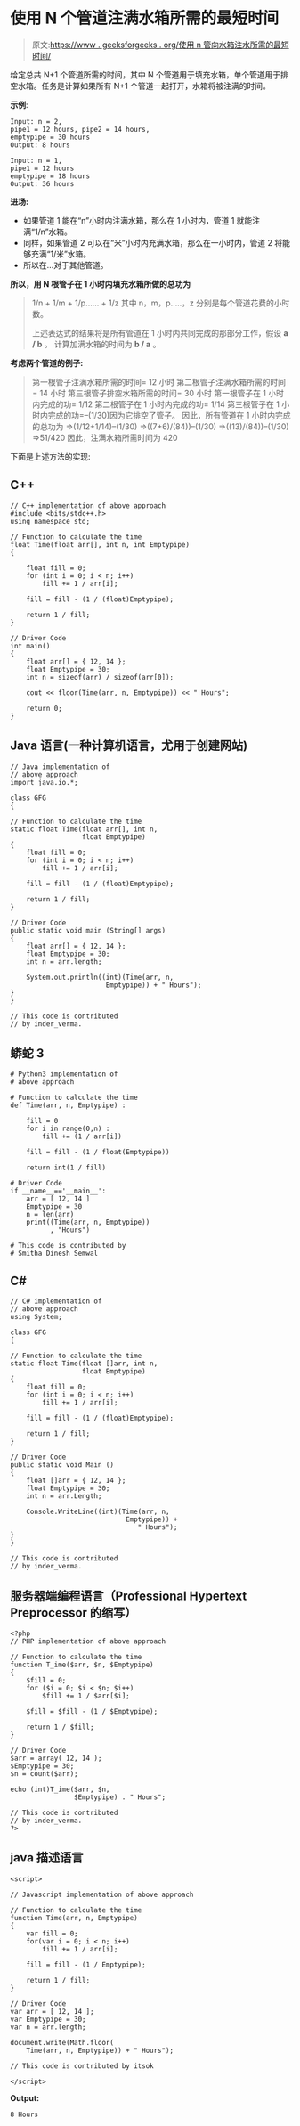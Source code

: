 # 使用 N 个管道注满水箱所需的最短时间

> 原文:[https://www . geeksforgeeks . org/使用 n 管向水箱注水所需的最短时间/](https://www.geeksforgeeks.org/minimum-time-required-to-fill-a-cistern-using-n-pipes/)

给定总共 N+1 个管道所需的时间，其中 N 个管道用于填充水箱，单个管道用于排空水箱。任务是计算如果所有 N+1 个管道一起打开，水箱将被注满的时间。

**示例**:

```
Input: n = 2, 
pipe1 = 12 hours, pipe2 = 14 hours,
emptypipe = 30 hours
Output: 8 hours

Input: n = 1, 
pipe1 = 12 hours
emptypipe = 18 hours
Output: 36 hours 
```

**进场:**

*   如果管道 1 能在“n”小时内注满水箱，那么在 1 小时内，管道 1 就能注满“1/n”水箱。
*   同样，如果管道 2 可以在“米”小时内充满水箱，那么在一小时内，管道 2 将能够充满“1/米”水箱。
*   所以在…对于其他管道。

**所以，用 N 根管子在 1 小时内填充水箱所做的总功为**

> 1/n + 1/m + 1/p…… + 1/z
> 其中 n，m，p…..，z 分别是每个管道花费的小时数。
> 
> 上述表达式的结果将是所有管道在 1 小时内共同完成的那部分工作，假设 **a / b** 。
> 计算加满水箱的时间为 **b / a** 。

**考虑两个管道的例子:**

> 第一根管子注满水箱所需的时间= 12 小时
> 第二根管子注满水箱所需的时间= 14 小时
> 第三根管子排空水箱所需的时间= 30 小时
> 第一根管子在 1 小时内完成的功= 1/12
> 第二根管子在 1 小时内完成的功= 1/14
> 第三根管子在 1 小时内完成的功=–(1/30)因为它排空了管子。
> 因此，所有管道在 1 小时内完成的总功为
> =>(1/12+1/14)–(1/30)
> =>((7+6)/(84))–(1/30)
> =>((13)/(84))–(1/30)
> =>51/420
> 因此，注满水箱所需时间为 420

下面是上述方法的实现:

## C++

```
// C++ implementation of above approach
#include <bits/stdc++.h>
using namespace std;

// Function to calculate the time
float Time(float arr[], int n, int Emptypipe)
{

    float fill = 0;
    for (int i = 0; i < n; i++)
        fill += 1 / arr[i];

    fill = fill - (1 / (float)Emptypipe);

    return 1 / fill;
}

// Driver Code
int main()
{
    float arr[] = { 12, 14 };
    float Emptypipe = 30;
    int n = sizeof(arr) / sizeof(arr[0]);

    cout << floor(Time(arr, n, Emptypipe)) << " Hours";

    return 0;
}
```

## Java 语言(一种计算机语言，尤用于创建网站)

```
// Java implementation of
// above approach
import java.io.*;

class GFG
{

// Function to calculate the time
static float Time(float arr[], int n,
                  float Emptypipe)
{
    float fill = 0;
    for (int i = 0; i < n; i++)
        fill += 1 / arr[i];

    fill = fill - (1 / (float)Emptypipe);

    return 1 / fill;
}

// Driver Code
public static void main (String[] args)
{
    float arr[] = { 12, 14 };
    float Emptypipe = 30;
    int n = arr.length;

    System.out.println((int)(Time(arr, n,
                        Emptypipe)) + " Hours");
}
}

// This code is contributed
// by inder_verma.
```

## 蟒蛇 3

```
# Python3 implementation of
# above approach

# Function to calculate the time
def Time(arr, n, Emptypipe) :

    fill = 0
    for i in range(0,n) :
        fill += (1 / arr[i])

    fill = fill - (1 / float(Emptypipe))

    return int(1 / fill)

# Driver Code
if __name__=='__main__':
    arr = [ 12, 14 ]
    Emptypipe = 30
    n = len(arr)
    print((Time(arr, n, Emptypipe))
          , "Hours")

# This code is contributed by
# Smitha Dinesh Semwal
```

## C#

```
// C# implementation of
// above approach
using System;

class GFG
{

// Function to calculate the time
static float Time(float []arr, int n,
                  float Emptypipe)
{
    float fill = 0;
    for (int i = 0; i < n; i++)
        fill += 1 / arr[i];

    fill = fill - (1 / (float)Emptypipe);

    return 1 / fill;
}

// Driver Code
public static void Main ()
{
    float []arr = { 12, 14 };
    float Emptypipe = 30;
    int n = arr.Length;

    Console.WriteLine((int)(Time(arr, n,
                             Emptypipe)) +
                                " Hours");
}
}

// This code is contributed
// by inder_verma.
```

## 服务器端编程语言（Professional Hypertext Preprocessor 的缩写）

```
<?php
// PHP implementation of above approach

// Function to calculate the time
function T_ime($arr, $n, $Emptypipe)
{
    $fill = 0;
    for ($i = 0; $i < $n; $i++)
        $fill += 1 / $arr[$i];

    $fill = $fill - (1 / $Emptypipe);

    return 1 / $fill;
}

// Driver Code
$arr = array( 12, 14 );
$Emptypipe = 30;
$n = count($arr);

echo (int)T_ime($arr, $n,
                $Emptypipe) . " Hours";

// This code is contributed
// by inder_verma.
?>
```

## java 描述语言

```
<script>

// Javascript implementation of above approach

// Function to calculate the time
function Time(arr, n, Emptypipe)
{
    var fill = 0;
    for(var i = 0; i < n; i++)
        fill += 1 / arr[i];

    fill = fill - (1 / Emptypipe);

    return 1 / fill;
}

// Driver Code
var arr = [ 12, 14 ];
var Emptypipe = 30;
var n = arr.length;

document.write(Math.floor(
    Time(arr, n, Emptypipe)) + " Hours");

// This code is contributed by itsok

</script>
```

**Output:** 

```
8 Hours
```